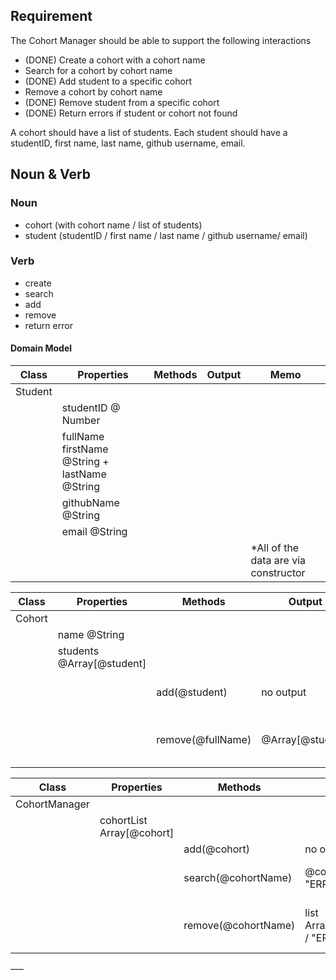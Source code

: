 ## Requirement

The Cohort Manager should be able to support the following interactions

- (DONE) Create a cohort with a cohort name
- Search for a cohort by cohort name
- (DONE) Add student to a specific cohort
- Remove a cohort by cohort name
- (DONE) Remove student from a specific cohort
- (DONE) Return errors if student or cohort not found

A cohort should have a list of students. Each student should have a studentID, first name, last name, github username, email.

## Noun & Verb

### Noun

- cohort (with cohort name / list of students)
- student (studentID / first name / last name / github username/ email)

### Verb

- create
- search
- add
- remove
- return error

#### Domain Model

| Class   | Properties                                    | Methods | Output | Memo                                  |
| ------- | --------------------------------------------- | ------- | ------ | ------------------------------------- |
| Student |                                               |         |        |                                       |
|         | studentID @ Number                            |         |        |                                       |
|         | fullName firstName @String + lastName @String |         |        |                                       |
|         | githubName @String                            |         |        |                                       |
|         | email @String                                 |         |        |                                       |
|         |                                               |         |        | \*All of the data are via constructor |

| Class  | Properties                | Methods           | Output           | Memo                                                                                                   |
| ------ | ------------------------- | ----------------- | ---------------- | ------------------------------------------------------------------------------------------------------ |
| Cohort |                           |                   |                  |                                                                                                        |
|        | name @String              |                   |                  | via constructor                                                                                        |
|        | students @Array[@student] |                   |                  |                                                                                                        |
|        |                           | add(@student)     | no output        | students.push(@student), maybe return a message "you've added: @student"                               |
|        |                           | remove(@fullName) | @Array[@student] | students.includes(@fullName) ? {students.filter(student => student.fullName !=== @fullName)} : "ERROR" |

| Class         | Properties                | Methods             | Output                        | Memo                                                                                                         |
| ------------- | ------------------------- | ------------------- | ----------------------------- | ------------------------------------------------------------------------------------------------------------ |
| CohortManager |                           |                     |                               |                                                                                                              |
|               | cohortList Array[@cohort] |                     |                               |                                                                                                              |
|               |                           | add(@cohort)        | no output                     | cohortList.push(@cohort)                                                                                     |
|               |                           | search(@cohortName) | @cohort / "ERROR"             | cohortList.find(cohort => cohort.name === @cohortName ? @cohort : "ERROR")                                   |
|               |                           | remove(@cohortName) | list Array[@cohort] / "ERROR" | cohortList.includes(@cohortName) ? {cohortList.filter(cohort => cohortList.name !=== @cohortName)} : "ERROR" |

–––

